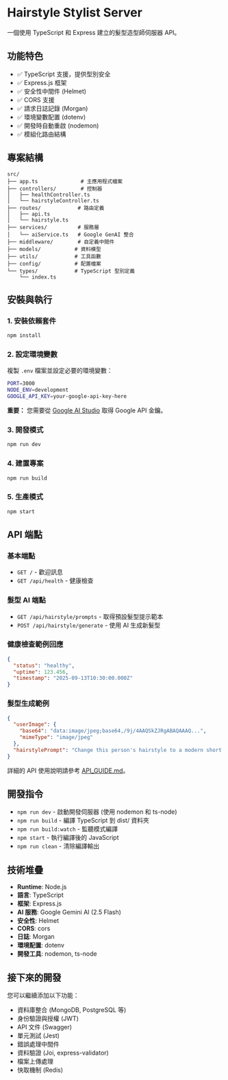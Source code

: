# Hairstyle Stylist Server

一個使用 TypeScript 和 Express 建立的髮型造型師伺服器 API。

## 功能特色

- ✅ TypeScript 支援，提供型別安全
- ✅ Express.js 框架
- ✅ 安全性中間件 (Helmet)
- ✅ CORS 支援
- ✅ 請求日誌記錄 (Morgan)
- ✅ 環境變數配置 (dotenv)
- ✅ 開發時自動重啟 (nodemon)
- ✅ 模組化路由結構

## 專案結構

```
src/
├── app.ts              # 主應用程式檔案
├── controllers/        # 控制器
│   ├── healthController.ts
│   └── hairstyleController.ts
├── routes/            # 路由定義
│   ├── api.ts
│   └── hairstyle.ts
├── services/          # 服務層
│   └── aiService.ts   # Google GenAI 整合
├── middleware/        # 自定義中間件
├── models/           # 資料模型
├── utils/            # 工具函數
├── config/           # 配置檔案
└── types/            # TypeScript 型別定義
    └── index.ts
```

## 安裝與執行

### 1. 安裝依賴套件
```bash
npm install
```

### 2. 設定環境變數
複製 `.env` 檔案並設定必要的環境變數：
```bash
PORT=3000
NODE_ENV=development
GOOGLE_API_KEY=your-google-api-key-here
```

**重要：** 您需要從 [Google AI Studio](https://aistudio.google.com/app/apikey) 取得 Google API 金鑰。

### 3. 開發模式
```bash
npm run dev
```

### 4. 建置專案
```bash
npm run build
```

### 5. 生產模式
```bash
npm start
```

## API 端點

### 基本端點
- `GET /` - 歡迎訊息
- `GET /api/health` - 健康檢查

### 髮型 AI 端點
- `GET /api/hairstyle/prompts` - 取得預設髮型提示範本
- `POST /api/hairstyle/generate` - 使用 AI 生成新髮型

### 健康檢查範例回應
```json
{
  "status": "healthy",
  "uptime": 123.456,
  "timestamp": "2025-09-13T10:30:00.000Z"
}
```

### 髮型生成範例
```json
{
  "userImage": {
    "base64": "data:image/jpeg;base64,/9j/4AAQSkZJRgABAQAAAQ...",
    "mimeType": "image/jpeg"
  },
  "hairstylePrompt": "Change this person's hairstyle to a modern short bob cut"
}
```

詳細的 API 使用說明請參考 [API_GUIDE.md](./API_GUIDE.md)。

## 開發指令

- `npm run dev` - 啟動開發伺服器 (使用 nodemon 和 ts-node)
- `npm run build` - 編譯 TypeScript 到 dist/ 資料夾
- `npm run build:watch` - 監聽模式編譯
- `npm start` - 執行編譯後的 JavaScript
- `npm run clean` - 清除編譯輸出

## 技術堆疊

- **Runtime**: Node.js
- **語言**: TypeScript
- **框架**: Express.js
- **AI 服務**: Google Gemini AI (2.5 Flash)
- **安全性**: Helmet
- **CORS**: cors
- **日誌**: Morgan
- **環境配置**: dotenv
- **開發工具**: nodemon, ts-node

## 接下來的開發

您可以繼續添加以下功能：
- 資料庫整合 (MongoDB, PostgreSQL 等)
- 身份驗證與授權 (JWT)
- API 文件 (Swagger)
- 單元測試 (Jest)
- 錯誤處理中間件
- 資料驗證 (Joi, express-validator)
- 檔案上傳處理
- 快取機制 (Redis)
